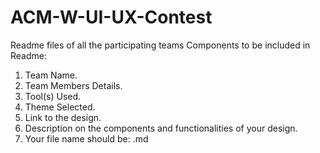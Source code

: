 # ACM-W-UI-UX-Contest
Readme files of all the participating teams
Components to be included in Readme:
1. Team Name.
2. Team Members Details.
3. Tool(s) Used.
4. Theme Selected.
5. Link to the design.
6. Description on the components and functionalities of your design.
7. Your file name should be: <team-name>.md
